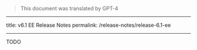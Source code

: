 > This document was translated by GPT-4

---

title: v6.1 EE Release Notes
permalink: /release-notes/release-6.1-ee

---

TODO
